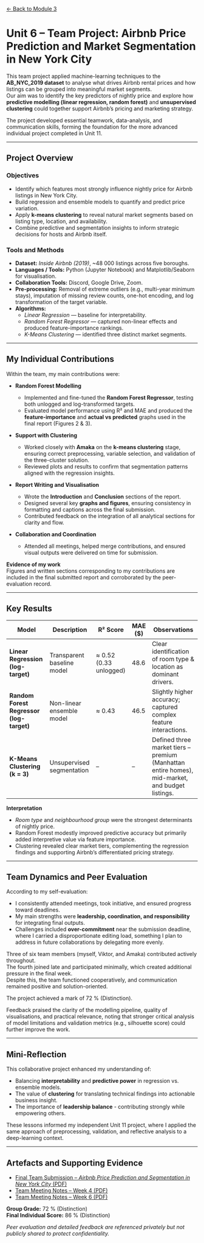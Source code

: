 [← Back to Module 3](../modules/module-3/index.md)

# Unit 6 – Team Project: Airbnb Price Prediction and Market Segmentation in New York City

This team project applied machine-learning techniques to the **AB_NYC_2019 dataset** to analyse what drives Airbnb rental prices and how listings can be grouped into meaningful market segments.  
Our aim was to identify the key predictors of nightly price and explore how **predictive modelling (linear regression, random forest)** and **unsupervised clustering** could together support Airbnb’s pricing and marketing strategy.

The project developed essential teamwork, data-analysis, and communication skills, forming the foundation for the more advanced individual project completed in Unit 11.

---

## Project Overview

### Objectives
- Identify which features most strongly influence nightly price for Airbnb listings in New York City.
- Build regression and ensemble models to quantify and predict price variation.
- Apply **k-means clustering** to reveal natural market segments based on listing type, location, and availability.
- Combine predictive and segmentation insights to inform strategic decisions for hosts and Airbnb itself.

### Tools and Methods
- **Dataset:** *Inside Airbnb (2019)*, ~48 000 listings across five boroughs.
- **Languages / Tools:** Python (Jupyter Notebook) and Matplotlib/Seaborn for visualisation.
- **Collaboration Tools:** Discord, Google Drive, Zoom.
- **Pre-processing:** Removal of extreme outliers (e.g., multi-year minimum stays), imputation of missing review counts, one-hot encoding, and log transformation of the target variable.
- **Algorithms:**
    - *Linear Regression* — baseline for interpretability.
    - *Random Forest Regressor* — captured non-linear effects and produced feature-importance rankings.
    - *K-Means Clustering* — identified three distinct market segments.

---

## My Individual Contributions

Within the team, my main contributions were:

- **Random Forest Modelling**
    - Implemented and fine-tuned the **Random Forest Regressor**, testing both unlogged and log-transformed targets.
    - Evaluated model performance using R² and MAE and produced the **feature-importance** and **actual vs predicted** graphs used in the final report (Figures 2 & 3).

- **Support with Clustering**
    - Worked closely with **Amaka** on the **k-means clustering** stage, ensuring correct preprocessing, variable selection, and validation of the three-cluster solution.
    - Reviewed plots and results to confirm that segmentation patterns aligned with the regression insights.

- **Report Writing and Visualisation**
    - Wrote the **Introduction** and **Conclusion** sections of the report.
    - Designed several key **graphs and figures**, ensuring consistency in formatting and captions across the final submission.
    - Contributed feedback on the integration of all analytical sections for clarity and flow.

- **Collaboration and Coordination**
    - Attended all meetings, helped merge contributions, and ensured visual outputs were delivered on time for submission.

**Evidence of my work**  
Figures and written sections corresponding to my contributions are included in the final submitted report and corroborated by the peer-evaluation record.

---

## Key Results

| Model | Description | R² Score | MAE ($) | Observations |
|--------|--------------|-----------|-----------|---------------|
| **Linear Regression (log-target)** | Transparent baseline model | ≈ 0.52 (0.33 unlogged) | 48.6 | Clear identification of room type & location as dominant drivers. |
| **Random Forest Regressor (log-target)** | Non-linear ensemble model | ≈ 0.43 | 46.5 | Slightly higher accuracy; captured complex feature interactions. |
| **K-Means Clustering (k = 3)** | Unsupervised segmentation | – | – | Defined three market tiers – premium (Manhattan entire homes), mid-market, and budget listings. |

**Interpretation**
- *Room type* and *neighbourhood group* were the strongest determinants of nightly price.
- Random Forest modestly improved predictive accuracy but primarily added interpretive value via feature importance.
- Clustering revealed clear market tiers, complementing the regression findings and supporting Airbnb’s differentiated pricing strategy.

---

## Team Dynamics and Peer Evaluation

According to my self-evaluation:
- I consistently attended meetings, took initiative, and ensured progress toward deadlines.
- My main strengths were **leadership, coordination, and responsibility** for integrating final outputs.
- Challenges included **over-commitment** near the submission deadline, where I carried a disproportionate editing load, something I plan to address in future collaborations by delegating more evenly.

Three of six team members (myself, Viktor, and Amaka) contributed actively throughout.  
The fourth joined late and participated minimally, which created additional pressure in the final week.  
Despite this, the team functioned cooperatively, and communication remained positive and solution-oriented.

The project achieved a mark of 72 % (Distinction).

Feedback praised the clarity of the modelling pipeline, quality of visualisations, and practical relevance, noting that stronger critical analysis of model limitations and validation metrics (e.g., silhouette score) could further improve the work.

---

## Mini-Reflection

This collaborative project enhanced my understanding of:
- Balancing **interpretability** and **predictive power** in regression vs. ensemble models.
- The value of **clustering** for translating technical findings into actionable business insight.
- The importance of **leadership balance** - contributing strongly while empowering others.

These lessons informed my independent Unit 11 project, where I applied the same approach of preprocessing, validation, and reflective analysis to a deep-learning context.

---

## Artefacts and Supporting Evidence

-  [Final Team Submission – *Airbnb Price Prediction and Segmentation in New York City* (PDF)](project-report.pdf)
-  [Team Meeting Notes – Week 4 (PDF)](../artefacts/module-3/unit-4-meeting-notes.pdf)
-  [Team Meeting Notes – Week 6 (PDF)](../artefacts/module-3/unit-6-meeting-notes.pdf)

**Group Grade:** 72 % (Distinction)  
**Final Individual Score:** 86 % (Distinction)

*Peer evaluation and detailed feedback are referenced privately but not publicly shared to protect confidentiality.*

